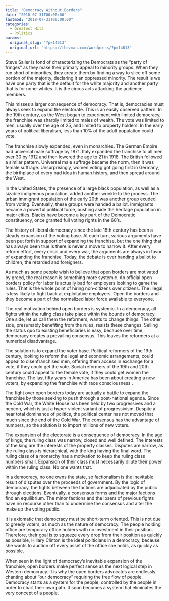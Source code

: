 ```yaml
---
title: "Democracy Without Borders"
date: "2018-07-31T00:00:00"
lastmod: "2018-07-31T00:00:00"
categories:
  - Greatest Hits
  - Politics
params:
  original_slug: "?p=14613"
  original_url: "https://thezman.com/wordpress/?p=14613"
---
```


Steve Sailer is fond of characterizing the Democrats as the “party of
fringes” as they make their primary appeal to minority groups. When they
run short of minorities, they create them by finding a way to slice off
some portion of the majority, declaring it an oppressed minority. The
result is we have one party that is the default for the white majority
and another party that is for none-whites. It is the circus acts
attacking the audience members.

This misses a larger consequence of democracy. That is, democracies must
always seek to expand the electorate. This is an easily observed
pattern. In the 19th century, as the West began to experiment with
limited democracy, the franchise was sharply limited to males of wealth.
The vote was limited to men, usually over the age of 25, and limited to
property holders. In the early years of political liberalism, less than
10% of the adult population could vote.

The franchise slowly expanded, even in monarchies. The German Empire had
universal male suffrage by 1871. Italy expanded the franchise to all men
over 30 by 1912 and then lowered the age to 21 in 1918. The British
followed a similar pattern. Universal male suffrage became the norm,
then it was female suffrage. Unsurprisingly, women voting got going
first in Germany, the birthplace of every bad idea in human history, and
then spread around the West.

In the United States, the presence of a large black population, as well
as a sizable indigenous population, added another wrinkle to the
process. The urban immigrant population of the early 20th was another
group exuded from voting. Eventually, these groups were handed a ballot.
Immigrants became a powerful political force, pushing aside the heritage
population in major cities. Blacks have become a key part of the
Democratic constituency, once granted full voting rights in the 60’s.

The history of liberal democracy since the late 18th century has been a
steady expansion of the voting base. At each turn, various arguments
have been put forth in support of expanding the franchise, but the one
thing that has always been true is there is never a move to narrow it.
After every reform effort, every crisis and every war, the arguments are
always in favor of expanding the franchise. Today, the debate is over
handing a ballot to children, the retarded and foreigners.

As much as some people wish to believe that open borders are motivated
by greed, the real reason is something more systemic. An official open
borders policy for labor is actually bad for employers looking to game
the rules. That is the whole point of hiring non-citizens over citizens.
The illegal, is less likely to fight back at exploitative employers.
Open the borders and they become a part of the normalized labor force
available to everyone.

The real motivation behind open borders is systemic. In a democracy, all
fights within the ruling class take place within the bounds of
democracy. One side, let us call them the reformers, wants to change
things. The other side, presumably benefiting from the rules, resists
these changes. Selling the status quo to existing beneficiaries is easy,
because over time, democracy creates a prevailing consensus. This leaves
the reformers at a numerical disadvantage.

The solution is to expand the voter base. Political reformers of the
19th century, looking to reform the legal and economic arrangements,
could appeal to disenfranchised men, offering them access in exchange
for a vote, if they could get the vote. Social reformers of the 19th and
20th century could appeal to the female vote, if they could get women
the franchise. The last fifty years in America has been about creating a
new voters, by expanding the franchise with race consciousness .

The fight over open borders today are actually a battle to expand the
franchise by those seeking to push through a post-national agenda. Since
the Cold War, the White House has been held by two progressives and a
neocon, which is just a hyper-violent variant of progressivism. Despite
a near total dominance of politics, the political center has not moved
that much since the end of the Cold War. The consensus has the advantage
of numbers, so the solution is to import millions of new voters.

The expansion of the electorate is a consequence of democracy. In the
age of kings, the ruling class was narrow, closed and well defined. The
interests of the king are the interests of the property classes.
Disputes are narrow, as the ruling class is hierarchical, with the king
having the final word. The ruling class of a monarchy has a motivation
to keep the ruling class numbers small. Expansion of their class must
necessarily dilute their power within the ruling class. No one wants
that.

In a democracy, no one owns the state, so factionalism is the inevitable
result of disputes over the proceeds of government. By the logic of
democracy, the fights between the factions are adjudicated by the public
through elections. Eventually, a consensus forms and the major factions
find an equilibrium. The minor factions and the losers of previous
fights have no recourse other than to undermine the consensus and alter
the make up the voting public.

It is axiomatic that democracy must be short-term oriented. This is not
due to greedy voters, as much as the nature of democracy. The people
holding office are temporary office holders with no investment in their
position. Therefore, their goal is to squeeze every drop from their
position as quickly as possible, Hillary Clinton is the ideal
politicians in a democracy, because she wants to auction off every asset
of the office she holds, as quickly as possible.

When seen in the light of democracy’s inevitable expansion of the
franchise, open borders make perfect sense as the next logical step in
Western democracy. It is why the open borders advocates are endlessly
chanting about “our democracy” requiring the free flow of people.
Democracy starts as a system for the people, controlled by the people in
order to chart their own path. It soon becomes a system that eliminates
the very concept of a people.
